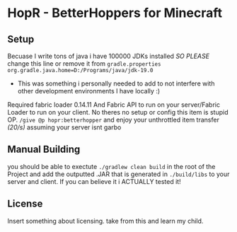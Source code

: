 # HopR - BetterHoppers for Minecraft

## Setup
Becuase I write tons of java i have 100000 JDKs installed *SO PLEASE* change this line or remove it from `gradle.properties`
`org.gradle.java.home=D:/Programs/java/jdk-19.0` 
- This was something i personally needed to add to not interfere with other development environments I have locally :)

Required fabric loader 0.14.11 And Fabric API to run on your server/Fabric Loader to run on your client.
No theres no setup or config this item is stupid OP. `/give @p hopr:betterhopper` 
and enjoy your unthrottled item transfer 
*(20/s)* assuming your server isnt garbo

## Manual Building

you should be able to exectute `./gradlew clean build` in the root of the Project and add the outputted .JAR that is generated in `./build/libs` to your server
and client. If you can believe it i ACTUALLY tested it!

## License

Insert something about licensing. take from this and learn my child.
